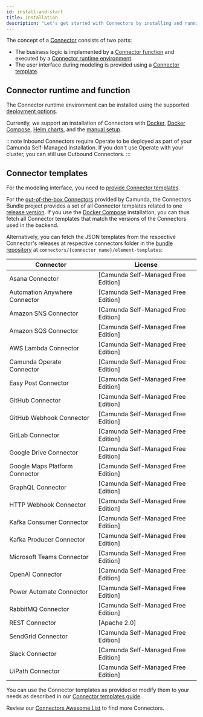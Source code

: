 ```yaml
---
id: install-and-start
title: Installation
description: "Let's get started with Connectors by installing and running them."
---
```


The concept of a [Connector](/components/connectors/introduction.md) consists of two parts:

- The business logic is implemented by a [Connector function](/components/connectors/custom-built-connectors/connector-sdk.md#outbound-connector-runtime-logic)
  and executed by a [Connector runtime environment](/components/connectors/custom-built-connectors/connector-sdk.md#runtime-environments).
- The user interface during modeling is provided using a [Connector template](/components/connectors/custom-built-connectors/connector-templates.md).

## Connector runtime and function

The Connector runtime environment can be installed using the supported [deployment options](/self-managed/platform-deployment/overview.md#deployment-options).

Currently, we support an installation of Connectors with [Docker](/self-managed/platform-deployment/docker.md#connectors),
[Docker Compose](/self-managed/platform-deployment/docker.md#docker-compose), [Helm charts](/self-managed/platform-deployment/helm-kubernetes/overview.md), and the [manual setup](/self-managed/platform-deployment/manual.md#run-connectors).

:::note
Inbound Connectors require Operate to be deployed as part of your Camunda Self-Managed installation.
If you don't use Operate with your cluster, you can still use Outbound Connectors.
:::

## Connector templates

For the modeling interface, you need to [provide Connector templates](/components/connectors/custom-built-connectors/connector-templates.md#providing-and-using-connector-templates).

For the [out-of-the-box Connectors](/components/connectors/out-of-the-box-connectors/available-connectors-overview.md) provided by Camunda,
the Connectors Bundle project provides a set of all Connector templates related to one [release version](https://github.com/camunda/connectors-bundle/releases).
If you use the [Docker Compose](/self-managed/platform-deployment/docker.md#docker-compose) installation, you can thus fetch all Connector templates that match the versions of the Connectors used in the backend.

Alternatively, you can fetch the JSON templates from the respective Connector's releases at respective connectors folder in the [bundle repository](https://github.com/camunda/connectors-bundle)
at `connectors/{connector name}/element-templates`:

| Connector                      | License                             |
| ------------------------------ | ----------------------------------- |
| Asana Connector                | [Camunda Self-Managed Free Edition] |
| Automation Anywhere Connector  | [Camunda Self-Managed Free Edition] |
| Amazon SNS Connector           | [Camunda Self-Managed Free Edition] |
| Amazon SQS Connector           | [Camunda Self-Managed Free Edition] |
| AWS Lambda Connector           | [Camunda Self-Managed Free Edition] |
| Camunda Operate Connector      | [Camunda Self-Managed Free Edition] |
| Easy Post Connector            | [Camunda Self-Managed Free Edition] |
| GitHub Connector               | [Camunda Self-Managed Free Edition] |
| GitHub Webhook Connector       | [Camunda Self-Managed Free Edition] |
| GitLab Connector               | [Camunda Self-Managed Free Edition] |
| Google Drive Connector         | [Camunda Self-Managed Free Edition] |
| Google Maps Platform Connector | [Camunda Self-Managed Free Edition] |
| GraphQL Connector              | [Camunda Self-Managed Free Edition] |
| HTTP Webhook Connector         | [Camunda Self-Managed Free Edition] |
| Kafka Consumer Connector       | [Camunda Self-Managed Free Edition] |
| Kafka Producer Connector       | [Camunda Self-Managed Free Edition] |
| Microsoft Teams Connector      | [Camunda Self-Managed Free Edition] |
| OpenAI Connector               | [Camunda Self-Managed Free Edition] |
| Power Automate Connector       | [Camunda Self-Managed Free Edition] |
| RabbitMQ Connector             | [Camunda Self-Managed Free Edition] |
| REST Connector                 | [Apache 2.0]                        |
| SendGrid Connector             | [Camunda Self-Managed Free Edition] |
| Slack Connector                | [Camunda Self-Managed Free Edition] |
| UiPath Connector               | [Camunda Self-Managed Free Edition] |

You can use the Connector templates as provided or modify them to your needs as described in our [Connector templates guide](/components/connectors/custom-built-connectors/connector-templates.md).

Review our [Connectors Awesome List](https://github.com/camunda-community-hub/camunda-8-connectors/tree/main) to find more Connectors.
